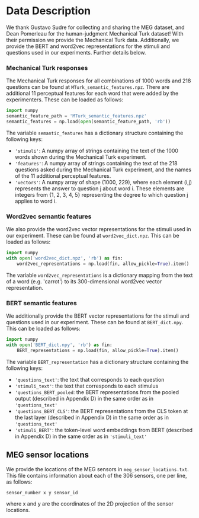 # Data Description

We thank Gustavo Sudre for collecting and sharing the MEG dataset, and 
Dean Pomerleau for the human-judgment Mechanical Turk dataset!
With their permission we provide the Mechanical Turk data. Additionally,
we provide the BERT and word2vec representations for the stimuli and questions
used in our experiments. Further details below.


### Mechanical Turk responses
The Mechanical Turk responses for all combinations of 1000 words and 
218 questions can be found at `MTurk_semantic_features.npz`. There are additional 
11 perceptual features for each word that were added by the experimenters.
These can be loaded as follows:
```python
import numpy
semantic_feature_path = 'MTurk_semantic_features.npz'
semantic_features = np.load(open(semantic_feature_path, 'rb'))
```
The variable `semantic_features` has a dictionary structure containing the 
following keys:
- `'stimuli'`: A numpy array of strings containing the text of the 1000 words shown during the Mechanical Turk experiment.
- `'features'`: A numpy array of strings containing the text of the 218 questions asked during the Mechanical Turk experiment, and the names of the 11 additional perceptual features.
- `'vectors'`: A numpy array of shape (1000, 229), where each element (i,j) represents the answer to question j about word i. These elements are integers from {1, 2, 3, 4, 5} representing the degree to which question j applies to word i.

### Word2vec semantic features
We also provide the word2vec vector representations for the stimuli used in our
experiment. These can be found at `word2vec_dict.npz`. This can be loaded
as follows:
```python
import numpy
with open('word2vec_dict.npz', 'rb') as fin:
    word2vec_representations = np.load(fin, allow_pickle=True).item()
```
The variable `word2vec_representations` is a dictionary mapping from the text
of a word (e.g. 'carrot') to its 300-dimensional word2vec vector representation.


### BERT semantic features
We additionally provide the BERT vector representations for the stimuli and questions used in our
experiment. These can be found at `BERT_dict.npy`. This can be loaded
as follows:
```python
import numpy
with open('BERT_dict.npy', 'rb') as fin:
    BERT_representations = np.load(fin, allow_pickle=True).item()
```
The variable `BERT_representation` has a dictionary structure containing the following keys: 
- `'questions_text'`: the text that corresponds to each question
- `'stimuli_text'`: the text that corresponds to each stimulus
- `'questions_BERT_pooled`: the BERT representations from the pooled output (described in Appendix D) in the same order as in `'questions_text'`
- `'questions_BERT_CLS'`: the BERT representations from the CLS token at the last layer (described in Appendix D) in the same order as in `'questions_text'` 
- `'stimuli_BERT'`: the token-level word embeddings from BERT (described in Appendix D) in the same order as in `'stimuli_text'`


## MEG sensor locations
We provide the locations of the MEG sensors in `meg_sensor_locations.txt`.
This file contains information about each of the 306 sensors, one per line, as 
follows:
```
sensor_number x y sensor_id
```
where x and y are the coordinates of the 2D projection of the sensor locations.
